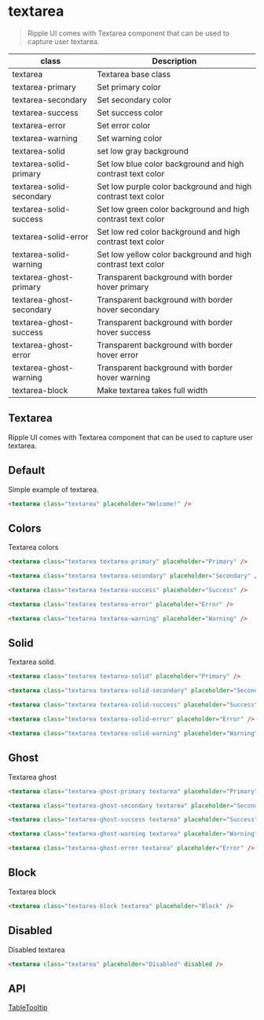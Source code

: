# textarea

> Ripple UI comes with Textarea component that can be used to capture user textarea.

| class                    | Description                                                  |
| ------------------------ | ------------------------------------------------------------ |
| textarea                 | Textarea base class                                          |
| textarea-primary         | Set primary color                                            |
| textarea-secondary       | Set secondary color                                          |
| textarea-success         | Set success color                                            |
| textarea-error           | Set error color                                              |
| textarea-warning         | Set warning color                                            |
| textarea-solid           | set low gray background                                      |
| textarea-solid-primary   | Set low blue color background and high contrast text color   |
| textarea-solid-secondary | Set low purple color background and high contrast text color |
| textarea-solid-success   | Set low green color background and high contrast text color  |
| textarea-solid-error     | Set low red color background and high contrast text color    |
| textarea-solid-warning   | Set low yellow color background and high contrast text color |
| textarea-ghost-primary   | Transparent background with border hover primary             |
| textarea-ghost-secondary | Transparent background with border hover secondary           |
| textarea-ghost-success   | Transparent background with border hover success             |
| textarea-ghost-error     | Transparent background with border hover error               |
| textarea-ghost-warning   | Transparent background with border hover warning             |
| textarea-block           | Make textarea takes full width                               |

## Textarea

Ripple UI comes with Textarea component that can be used to capture user textarea.

## [​](#default)Default

Simple example of textarea.

```html
<textarea class="textarea" placeholder="Welcome!" />
```

## [​](#colors)Colors

Textarea colors

```html
<textarea class="textarea textarea-primary" placeholder="Primary" />

<textarea class="textarea textarea-secondary" placeholder="Secondary" />

<textarea class="textarea textarea-success" placeholder="Success" />

<textarea class="textarea textarea-error" placeholder="Error" />

<textarea class="textarea textarea-warning" placeholder="Warning" />
```

## [​](#solid)Solid

Textarea solid.

```html
<textarea class="textarea textarea-solid" placeholder="Primary" />

<textarea class="textarea textarea-solid-secondary" placeholder="Secondary" />

<textarea class="textarea textarea-solid-success" placeholder="Success" />

<textarea class="textarea textarea-solid-error" placeholder="Error" />

<textarea class="textarea textarea-solid-warning" placeholder="Warning" />
```

## [​](#ghost)Ghost

Textarea ghost

```html
<textarea class="textarea-ghost-primary textarea" placeholder="Primary" />

<textarea class="textarea-ghost-secondary textarea" placeholder="Secondary" />

<textarea class="textarea-ghost-success textarea" placeholder="Success" />

<textarea class="textarea-ghost-warning textarea" placeholder="Warning" />

<textarea class="textarea-ghost-error textarea" placeholder="Error" />
```

## [​](#block)Block

Textarea block

```html
<textarea class="textarea-block textarea" placeholder="Block" />
```

## [​](#disabled)Disabled

Disabled textarea

```html
<textarea class="textarea" placeholder="Disabled" disabled />
```

## [​](#api)API

[Table](/docs/components/table)[Tooltip](/docs/components/tooltip)
